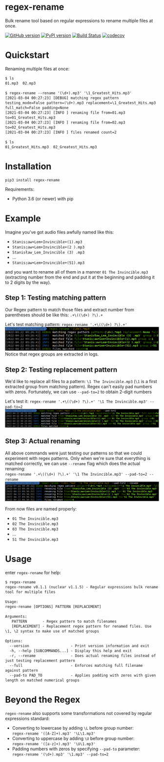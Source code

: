 # regex-rename
Bulk rename tool based on regular expressions to rename multiple files at once.

[![GitHub version](https://badge.fury.io/gh/igrek51%2Fregex-rename.svg)](https://github.com/igrek51/regex-rename)
[![PyPI version](https://badge.fury.io/py/regex-rename.svg)](https://pypi.org/project/regex-rename)
[![Build Status](https://travis-ci.org/igrek51/regex-rename.svg?branch=master)](https://travis-ci.org/igrek51/regex-rename)
[![codecov](https://codecov.io/gh/igrek51/regex-rename/branch/master/graph/badge.svg)](https://codecov.io/gh/igrek51/regex-rename)

# Quickstart
Renaming multiple files at once:
```shell
$ ls
01.mp3  02.mp3

$ regex-rename --rename '(\d+).mp3' '\1_Greatest_Hits.mp3'
[2021-03-04 00:27:23] [DEBUG] matching regex pattern testing_mode=False pattern=(\d+).mp3 replacement=\1_Greatest_Hits.mp3 full_match=False padding=None
[2021-03-04 00:27:23] [INFO ] renaming file from=01.mp3 to=01_Greatest_Hits.mp3
[2021-03-04 00:27:23] [INFO ] renaming file from=02.mp3 to=02_Greatest_Hits.mp3
[2021-03-04 00:27:23] [INFO ] files renamed count=2

$ ls
01_Greatest_Hits.mp3  02_Greatest_Hits.mp3
```

# Installation
```shell
pip3 install regex-rename
```

Requirements:

* Python 3.6 (or newer) with pip

# Example

Imagine you've got audio files awfully named like this:
- `Stanis▯aw+Lem+Invincible+(1).mp3`
- `Stanis▯aw+Lem+Invincible+(2 ).mp3`
- `Stanisław_Lem_Invincible (3) .mp3`
- ...
- `Stanis▯aw+Lem+Invincible+(51).mp3`

and you want to rename all of them in a manner `01 The Invincible.mp3` (extracting number from the end and put it at the beginning and padding it to 2 digits by the way).

## Step 1: Testing matching pattern 

Our Regex pattern to match those files and extract number from parentheses should be like this: `.+\((\d+) ?\).+`

Let's test matching pattern: `regex-rename '.+\((\d+) ?\).+'`  
![Usage example](https://github.com/igrek51/regex-rename/blob/master/docs/img/screen-1.png?raw=true)    
Notice that regex groups are extracted in logs.

## Step 2: Testing replacement pattern

We'd like to replace all files to a pattern: `\1 The Invincible.mp3` (`\1` is a first extracted group from matching pattern).
Regex can't easily pad numbers with zeros. Fortunately, we can use `--pad-to=2` to obtain 2-digit numbers

Let's test it: `regex-rename '.+\((\d+) ?\).+' '\1 The Invincible.mp3' --pad-to=2`  
![Usage example](https://github.com/igrek51/regex-rename/blob/master/docs/img/screen-2.png?raw=true)  

## Step 3: Actual renaming

All above commands were just testing our patterns so that we could experiment with regex patterns. Only when we're sure that everything is matched correctly, we can use `--rename` flag which does the actual renaming:  
`regex-rename '.+\((\d+) ?\).+' '\1 The Invincible.mp3' --pad-to=2 --rename`  
![Usage example](https://github.com/igrek51/regex-rename/blob/master/docs/img/screen-3.png?raw=true)  

From now files are named properly:
- `01 The Invincible.mp3`
- `02 The Invincible.mp3`
- `03 The Invincible.mp3`
- ...
- `51 The Invincible.mp3`

# Usage
enter `regex-rename` for help:

```shell
$ regex-rename 
regex-rename v0.1.1 (nuclear v1.1.5) - Regular expressions bulk rename tool for multiple files

Usage:
regex-rename [OPTIONS] PATTERN [REPLACEMENT]

Arguments:
   PATTERN       - Regex pattern to match filenames
   [REPLACEMENT] - Replacement regex pattern for renamed files. Use \1, \2 syntax to make use of matched groups

Options:
  --version                   - Print version information and exit
  -h, --help [SUBCOMMANDS...] - Display this help and exit
  -r, --rename                - Does actual renaming files instead of just testing replacement pattern
  --full                      - Enforces matching full filename against pattern
  --pad-to PAD_TO             - Applies padding with zeros with given length on matched numerical groups
```

# Beyond the Regex
`regex-rename` also supports some transformations not covered by regular expressions standard:
- Converting to lowercase by adding `\L` before group number:  
`regex-rename '([A-Z]+).mp3' '\L\1.mp3'`
- Converting to uppercase by adding `\U` before group number:  
`regex-rename '([a-z]+).mp3' '\U\1.mp3'`
- Padding numbers with zeros by specifying `--pad-to` parameter:  
`regex-rename '(\d+).mp3' '\1.mp3' --pad-to=2`
